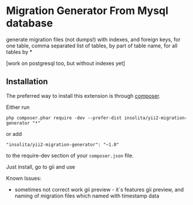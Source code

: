 Migration Generator From Mysql database
=======================================
generate migration files (not dumps!) with indexes, and foreign keys, for one table, comma separated list of tables,  by part of table name, for all tables by *

[work on postgresql too, but without indexes yet]

Installation
------------

The preferred way to install this extension is through [composer](http://getcomposer.org/download/).

Either run

```
php composer.phar require -dev --prefer-dist insolita/yii2-migration-generator "*"
```

or add

```
"insolita/yii2-migration-generator": "~1.0"
```

to the require-dev section of your `composer.json` file.


Just install, go to gii and use

Known Issues:
  - sometimes not correct work gii preview - it`s features gii preview, and naming of migration files which named with timestamp data